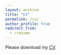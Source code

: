 ```yaml
---
layout: archive
title: "CV"
permalink: /cv/
author_profile: true
redirect_from:
  - /resume
---
```

Please download my [CV](CV.pdf).



